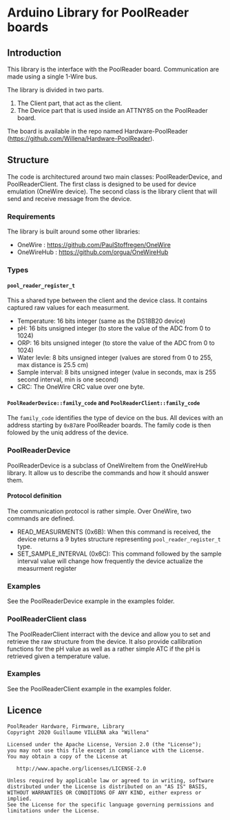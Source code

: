 # Arduino Library for PoolReader boards

## Introduction

This library is the interface with the PoolReader board. Communication are made using a single 1-Wire bus.


The library is divided in two parts.
1. The Client part, that act as the client.
2. The Device part that is used inside an ATTNY85 on the PoolReader board.


The board is available in the repo named Hardware-PoolReader (https://github.com/Willena/Hardware-PoolReader).

## Structure

The code is architectured around two main classes: PoolReaderDevice, and PoolReaderClient. 
The first class is designed to be used for device emulation (OneWire device).
The second class is the library client that will send and receive message from the device.

### Requirements

The library is built around some other libraries:

- OneWire : https://github.com/PaulStoffregen/OneWire
- OneWireHub : https://github.com/orgua/OneWireHub

### Types

#### `pool_reader_register_t`

This a shared type between the client and the device class. It contains captured raw values for each measurment. 

- Temperature: 16 bits integer (same as the DS18B20 device)
- pH: 16 bits unsigned integer (to store the value of the ADC from 0 to 1024)
- ORP: 16 bits unsigned integer (to store the value of the ADC from 0 to 1024)
- Water levle: 8 bits unsigned integer (values are stored from 0 to 255, max distance is 25.5 cm)
- Sample interval: 8 bits unsigned integer (value in seconds, max is 255 second interval, min is one second)
- CRC: The OneWire CRC value over one byte.

#### `PoolReaderDevice::family_code` and `PoolReaderClient::family_code`

The `family_code` identifies the type of device on the bus. All devices with an address starting by `0xB7`are PoolReader boards. The family code is then folowed by the uniq address of the device.

### PoolReaderDevice

PoolReaderDevice is a subclass of OneWireItem from the OneWireHub library. It allow us to describe the commands and how it should answer them. 

#### Protocol definition

The communication protocol is rather simple. Over OneWire, two commands are defined.

- READ_MEASURMENTS (0x6B): When this command is received, the device returns a 9 bytes structure representing `pool_reader_register_t` type.
- SET_SAMPLE_INTERVAL (0x6C): This command followed by the sample interval value will change how frequently the device actualize the measurment register


### Examples

See the PoolReaderDevice example in the examples folder.

### PoolReaderClient class

The PoolReaderClient interract with the device and allow you to set and retrieve the raw structure from the device. 
It also provide callibration functions for the pH value as well as a rather simple ATC if the pH is retrieved given a temperature value.

### Examples

See the PoolReaderClient example in the examples folder.

## Licence

```
PoolReader Hardware, Firmware, Library
Copyright 2020 Guillaume VILLENA aka "Willena"

Licensed under the Apache License, Version 2.0 (the "License");
you may not use this file except in compliance with the License.
You may obtain a copy of the License at

   http://www.apache.org/licenses/LICENSE-2.0

Unless required by applicable law or agreed to in writing, software
distributed under the License is distributed on an "AS IS" BASIS,
WITHOUT WARRANTIES OR CONDITIONS OF ANY KIND, either express or implied.
See the License for the specific language governing permissions and
limitations under the License.
```
